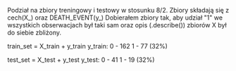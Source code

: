 Podział na zbiory treningowy i testowy w stosunku 8/2. Zbiory składają się z cech(X_) oraz DEATH_EVENT(y_)
Dobierałem zbiory tak, aby udział "1" we wszystkich obserwacjach był taki sam oraz opis (.describe()) zbiorów X był do siebie zbliżony. 

train_set = X_train + y_train 
y_train: 
0 - 162
1 - 77  (32%)

test_set = X_test + y_test
y_test:
0 - 41
1 - 19 (32%)

